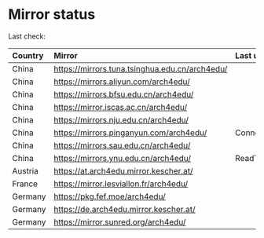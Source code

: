 <script src="./time.js"></script>
# Mirror status
Last check: <script type="text/javascript">localize(1675222080.8841724);</script>

|Country|Mirror|Last update|
|:------|:-----|:----------|
|China|https://mirrors.tuna.tsinghua.edu.cn/arch4edu/|<script type="text/javascript">localize(1675190517);</script>|
|China|https://mirrors.aliyun.com/arch4edu/|<script type="text/javascript">localize(1675190517);</script>|
|China|https://mirrors.bfsu.edu.cn/arch4edu/|<script type="text/javascript">localize(1675190517);</script>|
|China|https://mirror.iscas.ac.cn/arch4edu/|<script type="text/javascript">localize(1675190517);</script>|
|China|https://mirrors.nju.edu.cn/arch4edu/|<script type="text/javascript">localize(1675146814);</script>|
|China|https://mirrors.pinganyun.com/arch4edu/|ConnectionError|
|China|https://mirrors.sau.edu.cn/arch4edu/|<script type="text/javascript">localize(1673850842);</script>|
|China|https://mirrors.ynu.edu.cn/arch4edu/|ReadTimeout|
|Austria|https://at.arch4edu.mirror.kescher.at/|<script type="text/javascript">localize(1675190517);</script>|
|France|https://mirror.lesviallon.fr/arch4edu/|<script type="text/javascript">localize(1674153500);</script>|
|Germany|https://pkg.fef.moe/arch4edu/|<script type="text/javascript">localize(1675190517);</script>|
|Germany|https://de.arch4edu.mirror.kescher.at/|<script type="text/javascript">localize(1675190517);</script>|
|Germany|https://mirror.sunred.org/arch4edu/|<script type="text/javascript">localize(1675190517);</script>|

<script src="./tablefilter/tablefilter.js"></script>
<script src="./table.js"></script>